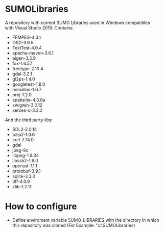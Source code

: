 # SUMOLibraries
A repository with current SUMO Libraries used in Windows compatibles with Visual Studio 2019. Contains:

* FFMPEG-4.3.1
* OSG-3.6.5
* TextTest-4.0.4
* apache-maven-3.6.1
* eigen-3.3.9
* fox-1.6.57
* freetype-2.10.4
* gdal-3.2.1
* gl2ps-1.4.0
* googletest-1.8.0
* mimalloc-1.6.7
* proj-7.2.0
* spatialite-4.3.0a
* swigwin-3.0.12
* xerces-c-3.2.3

And the third party libs:

* SDL2-2.0.14
* bzip2-1.0.6
* curl-7.74.0
* gdal
* jpeg-9c
* libpng-1.6.34
* libssh2-1.9.0
* openssl-1.1.1
* protobuf-3.9.1
* sqlite-3.3.0
* tiff-4.0.9
* zlib-1.2.11

# How to configure

* Define enviroment variable SUMO_LIBRARIES with the directory in which this repository was cloned (For Example: "c:\SUMOLibraries)